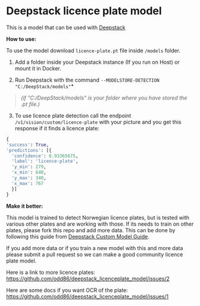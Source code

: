 # Deepstack licence plate model

This is a model that can be used with [Deepstack](https://github.com/johnolafenwa/DeepStack)

**How to use:**

To use the model download `licence-plate.pt` file inside `/models` folder.

1. Add a folder inside your Deepstack instance (If you run on Host) or mount it in Docker.

2. Run Deepstack with the command `--MODELSTORE-DETECTION "C:/DeepStack/models"`*

> *(if "C:/DeepStack/models" is your folder where you have stored the .pt file.)*

3. To use licence plate detection call the endpoint `/v1/vision/custom/licence-plate` with your picture and you get this response if it finds a licence plate:

```python
{
'success': True,
'predictions': [{
  'confidence': 0.93365675,
  'label': 'licence-plate',
  'y_min': 279,
  'x_min': 640,
  'y_max': 340,
  'x_max': 767
  }]
}
```


**Make it better:**

This model is trained to detect Norwegian licence plates, but is tested with various other plates and are working with those. If its needs to train on other plates, please fork this repo and add more data. This can be done by following this guide from [Deepstack Custom Model Guide](https://docs.deepstack.cc/custom-models/datasetprep/index.html).

If you add more data or if you train a new model with this and more data please submit a pull request so we can make a good community licence plate model.

Here is a link to more licence plates:
https://github.com/odd86/deepstack_licenceplate_model/issues/2

Here are some docs if you want OCR of the plate: https://github.com/odd86/deepstack_licenceplate_model/issues/1
